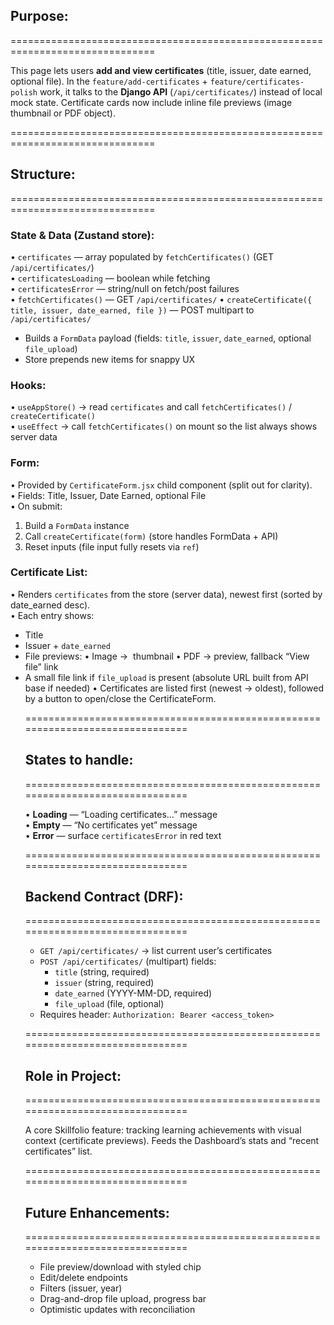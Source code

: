 ## Purpose:
===============================================================================

This page lets users **add and view certificates** (title, issuer, date earned, optional file).
In the `feature/add-certificates` + `feature/certificates-polish` work, it talks to the **Django API** (`/api/certificates/`)
instead of local mock state.
Certificate cards now include inline file previews (image thumbnail or PDF object).

===============================================================================

## Structure:
===============================================================================

### State & Data (Zustand store):

• `certificates` — array populated by `fetchCertificates()` (GET `/api/certificates/`)  
• `certificatesLoading` — boolean while fetching  
• `certificatesError` — string/null on fetch/post failures  
• `fetchCertificates()` — GET `/api/certificates/`
• `createCertificate({ title, issuer, date_earned, file })` — POST multipart to `/api/certificates/`

- Builds a `FormData` payload (fields: `title`, `issuer`, `date_earned`, optional `file_upload`)
- Store prepends new items for snappy UX

### Hooks:

• `useAppStore()` → read `certificates` and call `fetchCertificates()` / `createCertificate()`  
• `useEffect` → call `fetchCertificates()` on mount so the list always shows server data  

### Form:

• Provided by `CertificateForm.jsx` child component (split out for clarity).  
• Fields: Title, Issuer, Date Earned, optional File  
• On submit:  
  1. Build a `FormData` instance  
  2. Call `createCertificate(form)` (store handles FormData + API)  
  3. Reset inputs (file input fully resets via `ref`)  

### Certificate List:

• Renders `certificates` from the store (server data), newest first (sorted by date_earned desc).  
• Each entry shows:  
  - Title  
  - Issuer + `date_earned`  
  - File previews:
       • Image → <img> thumbnail
       • PDF → <object> preview, fallback “View file” link
  - A small file link if `file_upload` is present (absolute URL built from API base if needed)
• Certificates are listed first (newest → oldest), followed by a button to open/close the CertificateForm.

===============================================================================

## States to handle:
===============================================================================

• **Loading** — “Loading certificates…” message  
• **Empty** — “No certificates yet” message  
• **Error** — surface `certificatesError` in red text  

===============================================================================

## Backend Contract (DRF):
===============================================================================

- `GET /api/certificates/` → list current user’s certificates  
- `POST /api/certificates/` (multipart) fields:  
  - `title` (string, required)  
  - `issuer` (string, required)  
  - `date_earned` (YYYY-MM-DD, required)  
  - `file_upload` (file, optional)  
- Requires header: `Authorization: Bearer <access_token>`

===============================================================================

## Role in Project:
===============================================================================

A core Skillfolio feature: tracking learning achievements with visual context (certificate previews). 
Feeds the Dashboard’s stats and “recent certificates” list.

===============================================================================

## Future Enhancements:
===============================================================================

- File preview/download with styled chip  
- Edit/delete endpoints  
- Filters (issuer, year)  
- Drag-and-drop file upload, progress bar  
- Optimistic updates with reconciliation